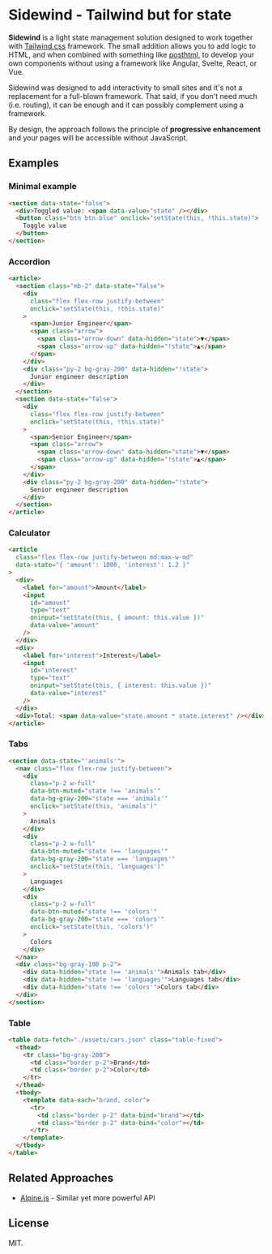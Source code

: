 # Sidewind - Tailwind but for state

**Sidewind** is a light state management solution designed to work together with [Tailwind.css](https://tailwindcss.com) framework. The small addition allows you to add logic to HTML, and when combined with something like [posthtml](https://www.npmjs.com/package/posthtml), to develop your own components without using a framework like Angular, Svelte, React, or Vue.

Sidewind was designed to add interactivity to small sites and it's not a replacement for a full-blown framework. That said, if you don't need much (i.e. routing), it can be enough and it can possibly complement using a framework.

By design, the approach follows the principle of **progressive enhancement** and your pages will be accessible without JavaScript.

## Examples

### Minimal example

```html
<section data-state="false">
  <div>Toggled value: <span data-value="state" /></div>
  <button class="btn btn-blue" onclick="setState(this, !this.state)">
    Toggle value
  </button>
</section>
```

### Accordion

```html
<article>
  <section class="mb-2" data-state="false">
    <div
      class="flex flex-row justify-between"
      onclick="setState(this, !this.state)"
    >
      <span>Junior Engineer</span>
      <span class="arrow">
        <span class="arrow-down" data-hidden="state">▼</span>
        <span class="arrow-up" data-hidden="!state">▲</span>
      </span>
    </div>
    <div class="py-2 bg-gray-200" data-hidden="!state">
      Junior engineer description
    </div>
  </section>
  <section data-state="false">
    <div
      class="flex flex-row justify-between"
      onclick="setState(this, !this.state)"
    >
      <span>Senior Engineer</span>
      <span class="arrow">
        <span class="arrow-down" data-hidden="state">▼</span>
        <span class="arrow-up" data-hidden="!state">▲</span>
      </span>
    </div>
    <div class="py-2 bg-gray-200" data-hidden="!state">
      Senior engineer description
    </div>
  </section>
</article>
```

### Calculator

```html
<article
  class="flex flex-row justify-between md:max-w-md"
  data-state="{ 'amount': 1000, 'interest': 1.2 }"
>
  <div>
    <label for="amount">Amount</label>
    <input
      id="amount"
      type="text"
      oninput="setState(this, { amount: this.value })"
      data-value="amount"
    />
  </div>
  <div>
    <label for="interest">Interest</label>
    <input
      id="interest"
      type="text"
      oninput="setState(this, { interest: this.value })"
      data-value="interest"
    />
  </div>
  <div>Total: <span data-value="state.amount * state.interest" /></div>
</article>
```

### Tabs

```html
<section data-state="'animals'">
  <nav class="flex flex-row justify-between">
    <div
      class="p-2 w-full"
      data-btn-muted="state !== 'animals'"
      data-bg-gray-200="state === 'animals'"
      onclick="setState(this, 'animals')"
    >
      Animals
    </div>
    <div
      class="p-2 w-full"
      data-btn-muted="state !== 'languages'"
      data-bg-gray-200="state === 'languages'"
      onclick="setState(this, 'languages')"
    >
      Languages
    </div>
    <div
      class="p-2 w-full"
      data-btn-muted="state !== 'colors'"
      data-bg-gray-200="state === 'colors'"
      onclick="setState(this, 'colors')"
    >
      Colors
    </div>
  </nav>
  <div class="bg-gray-100 p-2">
    <div data-hidden="state !== 'animals'">Animals tab</div>
    <div data-hidden="state !== 'languages'">Languages tab</div>
    <div data-hidden="state !== 'colors'">Colors tab</div>
  </div>
</section>
```

### Table

```html
<table data-fetch="./assets/cars.json" class="table-fixed">
  <thead>
    <tr class="bg-gray-200">
      <td class="border p-2">Brand</td>
      <td class="border p-2">Color</td>
    </tr>
  </thead>
  <tbody>
    <template data-each="brand, color">
      <tr>
        <td class="border p-2" data-bind="brand"></td>
        <td class="border p-2" data-bind="color"></td>
      </tr>
    </template>
  </tbody>
</table>
```

## Related Approaches

- [Alpine.js](https://github.com/alpinejs/alpine) - Similar yet more powerful API

## License

MIT.
